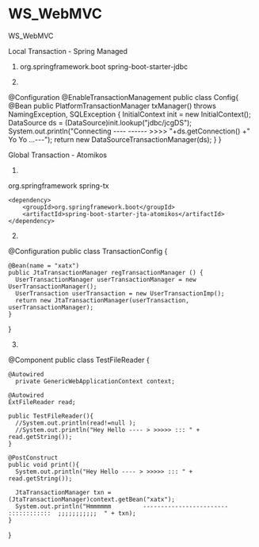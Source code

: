 # WS_WebMVC
WS_WebMVC

Local Transaction - Spring Managed

1. 
   <dependency>
	<groupId>org.springframework.boot</groupId>
	<artifactId>spring-boot-starter-jdbc</artifactId>
  </dependency>
    
2. 

@Configuration
   @EnableTransactionManagement
   public class Config{
   @Bean
    public PlatformTransactionManager txManager() throws NamingException, SQLException {
		InitialContext init = new InitialContext();
		DataSource ds = (DataSource)init.lookup("jdbc/jcgDS");
		System.out.println("Connecting ----    ------  >>>>  "+ds.getConnection() +" Yo Yo ...---");
        return new DataSourceTransactionManager(ds);
    }
   }
   
 Global Transaction - Atomikos
 
 1. 
  <dependency>
	<groupId>org.springframework</groupId>
	<artifactId>spring-tx</artifactId>
  </dependency>

    <dependency>
        <groupId>org.springframework.boot</groupId>
        <artifactId>spring-boot-starter-jta-atomikos</artifactId>
    </dependency>
     
  2. 
  @Configuration
   public class TransactionConfig {

    @Bean(name = "xatx")
    public JtaTransactionManager regTransactionManager () {
      UserTransactionManager userTransactionManager = new UserTransactionManager();
      UserTransaction userTransaction = new UserTransactionImp();
      return new JtaTransactionManager(userTransaction, userTransactionManager);
    }
  }
  
  3. 
  
  @Component
  public class TestFileReader {

    @Autowired
      private GenericWebApplicationContext context;

    @Autowired
    ExtFileReader read;

    public TestFileReader(){
      //System.out.println(read!=null );
      //System.out.println("Hey Hello ---- > >>>>> ::: " + read.getString());
    }

    @PostConstruct
    public void print(){
      System.out.println("Hey Hello ---- > >>>>> ::: " + read.getString());

      JtaTransactionManager txn = (JtaTransactionManager)context.getBean("xatx");
      System.out.println("Hmmmmmm         ------------------------   ::::::::::::  ;;;;;;;;;;;  " + txn);
    }
  }

